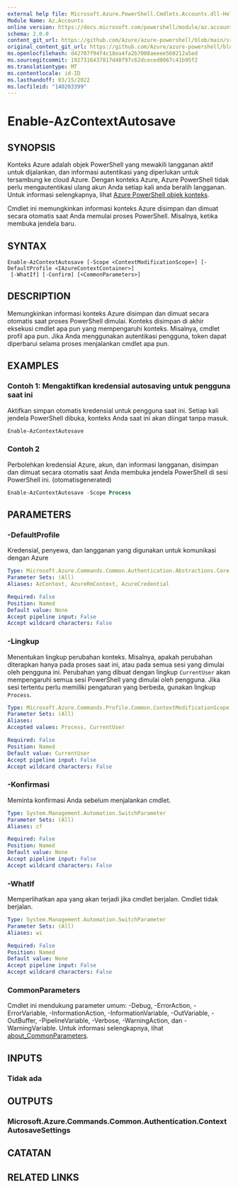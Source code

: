 ```yaml
---
external help file: Microsoft.Azure.PowerShell.Cmdlets.Accounts.dll-Help.xml
Module Name: Az.Accounts
online version: https://docs.microsoft.com/powershell/module/az.accounts/enable-azcontextautosave
schema: 2.0.0
content_git_url: https://github.com/Azure/azure-powershell/blob/main/src/Accounts/Accounts/help/Enable-AzContextAutosave.md
original_content_git_url: https://github.com/Azure/azure-powershell/blob/main/src/Accounts/Accounts/help/Enable-AzContextAutosave.md
ms.openlocfilehash: d42707f94f4c18ea4fa2b7008aeeee560212a5ed
ms.sourcegitcommit: 1927316437817d48f97c62dceced0067c41b95f2
ms.translationtype: MT
ms.contentlocale: id-ID
ms.lasthandoff: 03/15/2022
ms.locfileid: "140203399"
---
```

# Enable-AzContextAutosave

## SYNOPSIS
Konteks Azure adalah objek PowerShell yang mewakili langganan aktif untuk dijalankan, dan informasi autentikasi yang diperlukan untuk tersambung ke cloud Azure. Dengan konteks Azure, Azure PowerShell tidak perlu mengautentikasi ulang akun Anda setiap kali anda beralih langganan. Untuk informasi selengkapnya, lihat [Azure PowerShell objek konteks](https://docs.microsoft.com/powershell/azure/context-persistence).

Cmdlet ini memungkinkan informasi konteks Azure disimpan dan dimuat secara otomatis saat Anda memulai proses PowerShell. Misalnya, ketika membuka jendela baru.

## SYNTAX

```
Enable-AzContextAutosave [-Scope <ContextModificationScope>] [-DefaultProfile <IAzureContextContainer>]
 [-WhatIf] [-Confirm] [<CommonParameters>]
```

## DESCRIPTION

Memungkinkan informasi konteks Azure disimpan dan dimuat secara otomatis saat proses PowerShell dimulai. Konteks disimpan di akhir eksekusi cmdlet apa pun yang mempengaruhi konteks. Misalnya, cmdlet profil apa pun. Jika Anda menggunakan autentikasi pengguna, token dapat diperbarui selama proses menjalankan cmdlet apa pun.

## EXAMPLES

### Contoh 1: Mengaktifkan kredensial autosaving untuk pengguna saat ini

Aktifkan simpan otomatis kredensial untuk pengguna saat ini. Setiap kali jendela PowerShell dibuka, konteks Anda saat ini akan diingat tanpa masuk.

```powershell
Enable-AzContextAutosave
```

### Contoh 2

Perbolehkan kredensial Azure, akun, dan informasi langganan, disimpan dan dimuat secara otomatis saat Anda membuka jendela PowerShell di sesi PowerShell ini. (otomatisgenerated)

```powershell <!-- Aladdin Generated Example -->
Enable-AzContextAutosave -Scope Process
```

## PARAMETERS

### -DefaultProfile

Kredensial, penyewa, dan langganan yang digunakan untuk komunikasi dengan Azure

```yaml
Type: Microsoft.Azure.Commands.Common.Authentication.Abstractions.Core.IAzureContextContainer
Parameter Sets: (All)
Aliases: AzContext, AzureRmContext, AzureCredential

Required: False
Position: Named
Default value: None
Accept pipeline input: False
Accept wildcard characters: False
```

### -Lingkup

Menentukan lingkup perubahan konteks. Misalnya, apakah perubahan diterapkan hanya pada proses saat ini, atau pada semua sesi yang dimulai oleh pengguna ini. Perubahan yang dibuat dengan lingkup `CurrentUser` akan mempengaruhi semua sesi PowerShell yang dimulai oleh pengguna. Jika sesi tertentu perlu memiliki pengaturan yang berbeda, gunakan lingkup `Process`.

```yaml
Type: Microsoft.Azure.Commands.Profile.Common.ContextModificationScope
Parameter Sets: (All)
Aliases:
Accepted values: Process, CurrentUser

Required: False
Position: Named
Default value: CurrentUser
Accept pipeline input: False
Accept wildcard characters: False
```

### -Konfirmasi

Meminta konfirmasi Anda sebelum menjalankan cmdlet.

```yaml
Type: System.Management.Automation.SwitchParameter
Parameter Sets: (All)
Aliases: cf

Required: False
Position: Named
Default value: None
Accept pipeline input: False
Accept wildcard characters: False
```

### -WhatIf

Memperlihatkan apa yang akan terjadi jika cmdlet berjalan.
Cmdlet tidak berjalan.

```yaml
Type: System.Management.Automation.SwitchParameter
Parameter Sets: (All)
Aliases: wi

Required: False
Position: Named
Default value: None
Accept pipeline input: False
Accept wildcard characters: False
```

### CommonParameters
Cmdlet ini mendukung parameter umum: -Debug, -ErrorAction, -ErrorVariable, -InformationAction, -InformationVariable, -OutVariable, -OutBuffer, -PipelineVariable, -Verbose, -WarningAction, dan -WarningVariable. Untuk informasi selengkapnya, lihat [about_CommonParameters](http://go.microsoft.com/fwlink/?LinkID=113216).

## INPUTS

### Tidak ada

## OUTPUTS

### Microsoft.Azure.Commands.Common.Authentication.ContextAutosaveSettings

## CATATAN

## RELATED LINKS
